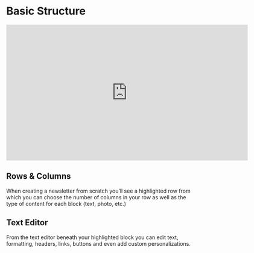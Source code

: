 # Basic Structure

<iframe src="https://player.vimeo.com/video/174626161" width="640" height="360" frameborder="0" webkitallowfullscreen mozallowfullscreen allowfullscreen></iframe>

## Rows & Columns

When creating a newsletter from scratch you’ll see a highlighted row from which you can choose the number of columns
in your row as well as the type of content for each block (text, photo, etc.)

## Text Editor

From the text editor beneath your highlighted block you can edit text, formatting, headers, links, buttons
and even add custom personalizations.
